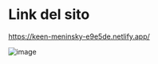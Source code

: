 # Link del sito

https://keen-meninsky-e9e5de.netlify.app/

![image](https://user-images.githubusercontent.com/85701416/151344670-7e8fcd5c-29ac-4923-8e52-37d09e0342aa.png)
